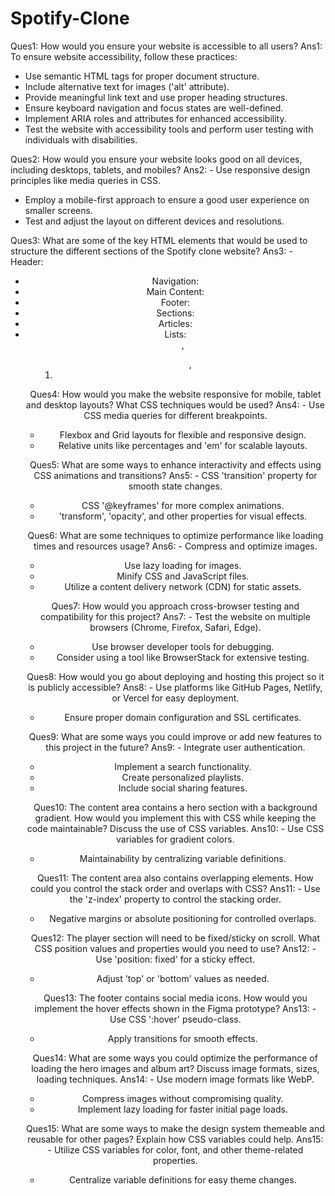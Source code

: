 # Spotify-Clone

Ques1: How would you ensure your website is accessible to all users?
Ans1: To ensure website accessibility, follow these practices:
- Use semantic HTML tags for proper document structure.
- Include alternative text for images ('alt' attribute).
- Provide meaningful link text and use proper heading structures.
- Ensure keyboard navigation and focus states are well-defined.
- Implement ARIA roles and attributes for enhanced accessibility.
- Test the website with accessibility tools and perform user testing with individuals with disabilities.

Ques2: How would you ensure your website looks good on all devices, including desktops, tablets, and mobiles?
Ans2: - Use responsive design principles like media queries in CSS.
- Employ a mobile-first approach to ensure a good user experience on smaller screens.
- Test and adjust the layout on different devices and resolutions.

Ques3: What are some of the key HTML elements that would be used to structure the different sections of the Spotify clone website?
Ans3: - Header: <header>
- Navigation: <nav>
- Main Content: <main>
- Footer: <footer>
- Sections: <section>
- Articles: <article>
- Lists: <ul>, <ol>, <li> 

Ques4: How would you make the website responsive for mobile, tablet and desktop layouts? What CSS techniques would be used?
Ans4: - Use CSS media queries for different breakpoints.
- Flexbox and Grid layouts for flexible and responsive design.
- Relative units like percentages and 'em' for scalable layouts.

Ques5: What are some ways to enhance interactivity and effects using CSS animations and transitions?
Ans5: - CSS 'transition' property for smooth state changes.
- CSS '@keyframes' for more complex animations.
- 'transform', 'opacity', and other properties for visual effects.

Ques6: What are some techniques to optimize performance like loading times and resources usage?
Ans6: - Compress and optimize images.
- Use lazy loading for images.
- Minify CSS and JavaScript files.
- Utilize a content delivery network (CDN) for static assets.

Ques7: How would you approach cross-browser testing and compatibility for this project?
Ans7: - Test the website on multiple browsers (Chrome, Firefox, Safari, Edge).
- Use browser developer tools for debugging.
- Consider using a tool like BrowserStack for extensive testing.

Ques8: How would you go about deploying and hosting this project so it is publicly accessible?
Ans8: - Use platforms like GitHub Pages, Netlify, or Vercel for easy deployment.
- Ensure proper domain configuration and SSL certificates.

Ques9: What are some ways you could improve or add new features to this project in the future?
Ans9: - Integrate user authentication.
- Implement a search functionality.
- Create personalized playlists.
- Include social sharing features.

Ques10: The content area contains a hero section with a background gradient. How would you implement this with CSS while keeping the code maintainable? Discuss the use of CSS variables.
Ans10: - Use CSS variables for gradient colors.
- Maintainability by centralizing variable definitions.

Ques11: The content area also contains overlapping elements. How could you control the stack order and overlaps with CSS?
Ans11: - Use the 'z-index' property to control the stacking order.
- Negative margins or absolute positioning for controlled overlaps.

Ques12: The player section will need to be fixed/sticky on scroll. What CSS position values and properties would you need to use?
Ans12: - Use 'position: fixed' for a sticky effect.
- Adjust 'top' or 'bottom' values as needed.

Ques13: The footer contains social media icons. How would you implement the hover effects shown in the Figma prototype?
Ans13: - Use CSS ':hover' pseudo-class.
- Apply transitions for smooth effects.

Ques14: What are some ways you could optimize the performance of loading the hero images and album art? Discuss image formats, sizes, loading techniques.
Ans14: - Use modern image formats like WebP.
- Compress images without compromising quality.
- Implement lazy loading for faster initial page loads.

Ques15: What are some ways to make the design system themeable and reusable for other pages? Explain how CSS variables could help.
Ans15: - Utilize CSS variables for color, font, and other theme-related properties.
- Centralize variable definitions for easy theme changes.
